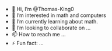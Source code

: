 - 👋 Hi, I’m @Thomas-King0
- 👀 I’m interested in math and computers
- 🌱 I’m currently learning about math.
- 💞️ I’m looking to collaborate on ...
- 📫 How to reach me ...
- ⚡ Fun fact: ...

<!---
Thomas-King0/Thomas-King0 is a ✨ special ✨ repository because its `README.md` (this file) appears on your GitHub profile.
You can click the Preview link to take a look at your changes.
--->
